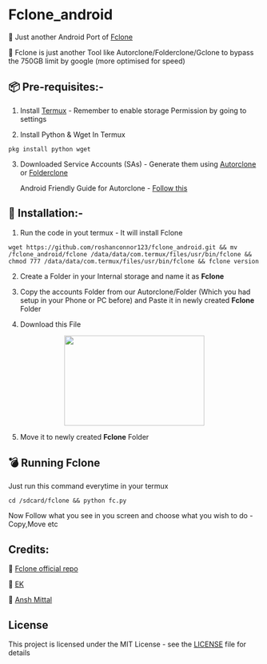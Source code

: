 # Fclone_android
🔴 Just another Android Port of [Fclone](https://github.com/mawaya/rclone)

🔷 Fclone is just another Tool like Autorclone/Folderclone/Gclone to bypass the 750GB limit by google (more optimised for speed)

## 📦 Pre-requisites:-
1. Install [Termux](https://play.google.com/store/apps/details?id=com.termux&hl=en_IN%20%20) - Remember to enable storage Permission by going to settings

2. Install Python & Wget In Termux
```
pkg install python wget
```
3. Downloaded Service Accounts (SAs) - Generate them using [Autorclone](https://github.com/xyou365/AutoRclone) or [Folderclone](https://github.com/Spazzlo/folderclone)

   Android Friendly Guide for Autorclone - [Follow this](https://telegra.ph/Autorclone-in-Android-Termux-06-30)
## 💊 Installation:-
1. Run the code in yout termux - It will install Fclone
```
wget https://github.com/roshanconnor123/fclone_android.git && mv /fclone_android/fclone /data/data/com.termux/files/usr/bin/fclone && chmod 777 /data/data/com.termux/files/usr/bin/fclone && fclone version
```

2. Create a Folder in your Internal storage and name it as **Fclone**

3. Copy the accounts Folder from our Autorclone/Folder (Which you had setup in your Phone or PC before) and Paste it in newly created **Fclone** Folder

4. Download this File 

[<p align="center"><img src="https://image.freepik.com/free-vector/download-button-white-background_97458-63.jpg" width="280" height="180"></p>](https://www23.zippyshare.com/v/k4ddLYlE/file.html)

5. Move it to newly created **Fclone** Folder
## 💣 Running Fclone
Just run this command everytime in your termux
```
cd /sdcard/fclone && python fc.py
```
Now Follow what you see in you screen and choose what you wish to do - Copy,Move etc 
## Credits:
👦 [Fclone official repo](https://github.com/mawaya/rclone)

👧 [EK](https://t.me/everykenyan)

👨 [Ansh Mittal](https://t.me/iamAnshMittal)

## License
This project is licensed under the MIT License - see the [LICENSE](https://github.com/roshanconnor123/fclone_android/blob/master/LICENSE) file for details
